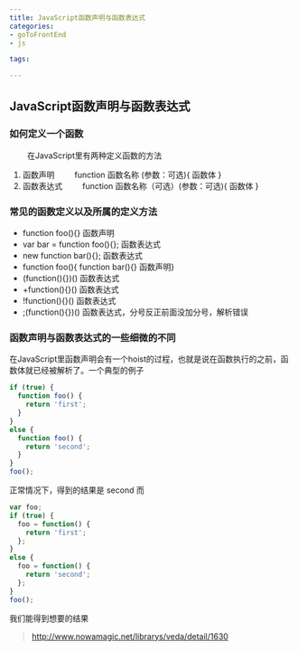```yaml
---
title: JavaScript函数声明与函数表达式
categories:
- goToFrontEnd
- js

tags:

---
```


## JavaScript函数声明与函数表达式
### 如何定义一个函数
&nbsp;&nbsp;&nbsp;&nbsp;&nbsp;&nbsp;&nbsp;&nbsp;在JavaScript里有两种定义函数的方法

 1. 函数声明
&nbsp;&nbsp;&nbsp;&nbsp;&nbsp;&nbsp;&nbsp;&nbsp;function 函数名称 (参数：可选){ 函数体 }
 2. 函数表达式
&nbsp;&nbsp;&nbsp;&nbsp;&nbsp;&nbsp;&nbsp;&nbsp;function 函数名称（可选）(参数：可选){ 函数体 }

### 常见的函数定义以及所属的定义方法
- function foo(){} 函数声明
- var bar = function foo(){}; 函数表达式
- new function bar(){}; 函数表达式
- function foo(){ function bar(){} 函数声明}
- (function(){})() 函数表达式
- +function(){}() 函数表达式
- !function(){}() 函数表达式
- ;(function(){})() 函数表达式，分号反正前面没加分号，解析错误

### 函数声明与函数表达式的一些细微的不同
在JavaScript里函数声明会有一个hoist的过程，也就是说在函数执行的之前，函数体就已经被解析了。一个典型的例子
```javascript
if (true) {
  function foo() {
    return 'first';
  }
}
else {
  function foo() {
    return 'second';
  }
}
foo();
```
正常情况下，得到的结果是 second 
而 
```javascript
var foo;
if (true) {
  foo = function() {
    return 'first';
  };
}
else {
  foo = function() {
    return 'second';
  };
}
foo();
```
我们能得到想要的结果

> http://www.nowamagic.net/librarys/veda/detail/1630